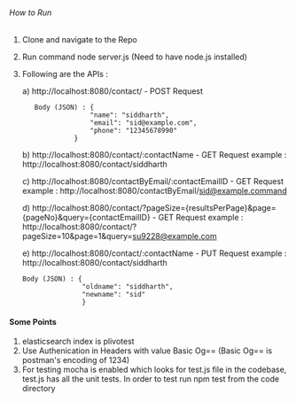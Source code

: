 ###### How to Run
1) Clone and navigate to the Repo
2) Run command node server.js (Need to have node.js installed)
3) Following are the APIs :

    a) http://localhost:8080/contact/ - POST Request

          Body (JSON) : {
                		"name": "siddharth",
                		"email": "sid@example.com",
                		"phone": "12345678990"
                	}

    b) http://localhost:8080/contact/:contactName - GET Request
        example : http://localhost:8080/contact/siddharth

    c) http://localhost:8080/contactByEmail/:contactEmailID - GET Request
        example : http://localhost:8080/contactByEmail/sid@example.command

    d) http://localhost:8080/contact/?pageSize={resultsPerPage}&page={pageNo}&query={contactEmailID} - GET Request
        example : http://localhost:8080/contact/?pageSize=10&page=1&query=su9228@example.com

    e) http://localhost:8080/contact/:contactName - PUT Request
       example : http://localhost:8080/contact/siddharth

       Body (JSON) : {
                      "oldname": "siddharth",
                      "newname": "sid"
                      }
#### Some Points
1) elasticsearch index is plivotest
2) Use Authenication in Headers with value Basic Og== (Basic Og== is postman's encoding of 1234)
3) For testing mocha is enabled which looks for test.js file in the codebase, test.js has all the unit tests. In order to test run npm test from the code directory
